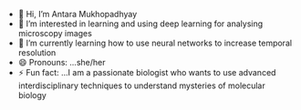 - 👋 Hi, I’m Antara Mukhopadhyay
- 👀 I’m interested in learning and using deep learning for analysing microscopy images 
- 🌱 I’m currently learning how to use neural networks to increase temporal resolution 
- 😄 Pronouns: ...she/her
- ⚡ Fun fact: ...I am a passionate biologist who wants to use advanced interdisciplinary techniques to understand mysteries of molecular biology

<!---
antara-thebiologist-turnedcoder/antara-thebiologist-turnedcoder is a ✨ special ✨ repository because its `README.md` (this file) appears on your GitHub profile.
You can click the Preview link to take a look at your changes.
--->
